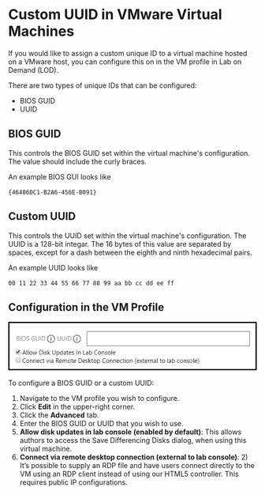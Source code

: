 # Custom UUID in VMware Virtual Machines

If you would like to assign a custom unique ID to a virtual machine hosted on a VMware host, you can configure this on in the VM profile in Lab on Demand (LOD).

There are two types of unique IDs that can be configured:

- BIOS GUID
- UUID

## BIOS GUID

This controls the BIOS GUID set within the virtual machine's configuration. The value should include the curly braces. 

An example BIOS GUI looks like 

```
{46486DC1-B2A6-456E-B091}
```

## Custom UUID

This controls the UUID set within the virtual machine's configuration. The UUID is a 128-bit integar. The 16 bytes of this value are separated by spaces, except for a dash between the eighth and ninth hexadecimal pairs.

An example UUID looks like

```
00 11 22 33 44 55 66 77 88 99 aa bb cc dd ee ff
```

## Configuration in the VM Profile

![](images/bios-guid-uuid.png)

To configure a BIOS GUID or a custom UUID:

1. Navigate to the VM profile you wish to configure.
1. Click **Edit** in the upper-right corner.
1. Click the **Advanced** tab.
1. Enter the BIOS GUID or UUID that you wish to use.
1. **Allow disk updates in lab console (enabled by default)**: This allows authors to access the Save Differencing Disks dialog, when using this virtual machine.
1. **Connect via remote desktop connection (external to lab console)**: 2)	It’s possible to supply an RDP file and have users connect directly to the VM using an RDP client instead of using our HTML5 controller. This requires public IP configurations.